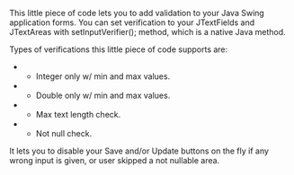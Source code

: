 This little piece of code lets you to add validation to your Java Swing application forms.
You can set verification to your JTextFields and JTextAreas with setInputVerifier(); method, which is a native Java method.

Types of verifications this little piece of code supports are:
* * Integer only w/ min and max values.
* * Double only w/ min and max values. 
* * Max text length check.
* * Not null check.

It lets you to disable your Save and/or Update buttons on the fly if any wrong input is given, or user skipped a not nullable area.